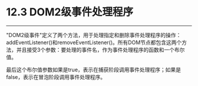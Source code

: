 # 12.3 DOM2级事件处理程序

---

"DOM2级事件"定义了两个方法，用于处理指定和删除事件处理程序的操作：addEventListener\(\)和removeEventListener\(\)。所有DOM节点都包含这两个方法，并且接受3个参数：要处理的事件名，作为事件处理程序的函数和一个布尔值。

最后这个布尔值参数如果是true，表示在捕获阶段调用事件处理程序；如果是false，表示在冒泡阶段调用事件处理程序。

